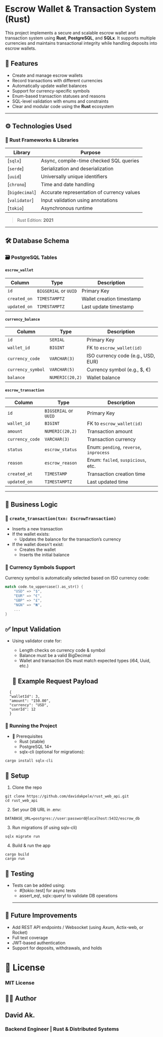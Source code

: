 # Escrow Wallet & Transaction System (Rust)

This project implements a secure and scalable escrow wallet and transaction system using **Rust**, **PostgreSQL**, and **SQLx**. It supports multiple currencies and maintains transactional integrity while handling deposits into escrow wallets.

## 📌 Features

- Create and manage escrow wallets
- Record transactions with different currencies
- Automatically update wallet balances
- Support for currency-specific symbols
- Enum-based transaction statuses and reasons
- SQL-level validation with enums and constraints
- Clear and modular code using the **Rust** ecosystem

---

## ⚙️ Technologies Used

### 🦀 Rust Frameworks & Libraries

| Library         | Purpose                                         |
|----------------|-------------------------------------------------|
| [`sqlx`]        | Async, compile-time checked SQL queries         |
| [`serde`]       | Serialization and deserialization               |
| [`uuid`]        | Universally unique identifiers                  |
| [`chrono`]      | Time and date handling                          |
| [`bigdecimal`]  | Accurate representation of currency values      |
| [`validator`]   | Input validation using annotations              |
| [`tokio`]       | Asynchronous runtime                            |

> Rust Edition: **2021**

---

## 🛠️ Database Schema

### 🗃 PostgreSQL Tables

#### `escrow_wallet`

| Column       | Type                  | Description                         |
|--------------|------------------------|-------------------------------------|
| `id`         | `BIGSERIAL` or `UUID`  | Primary Key                         |
| `created_on` | `TIMESTAMPTZ`          | Wallet creation timestamp           |
| `updated_on` | `TIMESTAMPTZ`          | Last update timestamp               |

#### `currency_balance`

| Column          | Type           | Description                         |
|------------------|----------------|-------------------------------------|
| `id`             | `SERIAL`       | Primary Key                         |
| `wallet_id`      | `BIGINT`       | FK to `escrow_wallet(id)`          |
| `currency_code`  | `VARCHAR(3)`   | ISO currency code (e.g., USD, EUR) |
| `currency_symbol`| `VARCHAR(5)`   | Currency symbol (e.g., $, €)       |
| `balance`        | `NUMERIC(20,2)`| Wallet balance                      |

#### `escrow_transaction`

| Column         | Type             | Description                         |
|----------------|------------------|-------------------------------------|
| `id`           | `BIGSERIAL` or `UUID` | Primary Key                    |
| `wallet_id`    | `BIGINT`         | FK to `escrow_wallet(id)`           |
| `amount`       | `NUMERIC(20,2)`  | Transaction amount                  |
| `currency_code`| `VARCHAR(3)`     | Transaction currency                |
| `status`       | `escrow_status`  | Enum: `pending`, `reverse`, `inprocess` |
| `reason`       | `escrow_reason`  | Enum: `failed`, `suspicious`, etc.  |
| `created_at`   | `TIMESTAMP`      | Transaction creation time           |
| `updated_on`   | `TIMESTAMPTZ`    | Last updated time                   |

---

## 💼 Business Logic

### 💸 `create_transaction(txn: EscrowTransaction)`

- Inserts a new transaction
- If the wallet exists:
  - Updates the balance for the transaction’s currency
- If the wallet doesn't exist:
  - Creates the wallet
  - Inserts the initial balance

### 💱 Currency Symbols Support

Currency symbol is automatically selected based on ISO currency code:

```rust
match code.to_uppercase().as_str() {
    "USD" => "$",
    "EUR" => "€",
    "GBP" => "£",
    "NGN" => "₦",
    ...
}
```

## ✅ Input Validation
- Using validator crate for:
  - Length checks on currency code & symbol
  - Balance must be a valid BigDecimal
  - Wallet and transaction IDs must match expected types (i64, Uuid, etc.)

  ## 🧪 Example Request Payload
```
  {
  "walletId": 3,
  "amount": "150.00",
  "currency": "USD",
  "userId": 12
  }
```
### 🚀 Running the Project
- 🧱 Prerequisites
   - Rust (stable)
   - PostgreSQL 14+
   - sqlx-cli (optional for migrations):

```
cargo install sqlx-cli
```

## 🔧 Setup
1. Clone the repo
```
git clone https://github.com/davidakpele/rust_web_api.git
cd rust_web_api
```
2. Set your DB URL in .env:
```
DATABASE_URL=postgres://user:password@localhost:5432/escrow_db
```
3. Run migrations (if using sqlx-cli)
```
sqlx migrate run
```
4. Build & run the app
```
cargo build
cargo run
```
## 🧪 Testing
- Tests can be added using:
   - #[tokio::test] for async tests
   - assert_eq!, sqlx::query! to validate DB operations
  <hr/>
## 📌 Future Improvements
- Add REST API endpoints / Websocket (using Axum, Actix-web, or Rocket)
- Full test coverage
- JWT-based authentication
- Support for deposits, withdrawals, and holds


# 📄 License
### MIT License

## 👨‍💻 Author
## David Ak.
### Backend Engineer | Rust & Distributed Systems


